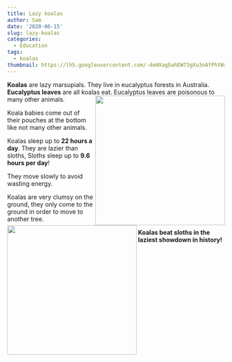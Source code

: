 ```yaml
---
title: Lazy koalas
author: Sam
date: '2020-06-15'
slug: lazy-koalas
categories:
  - Education
tags:
  - koalas
thumbnail: https://lh5.googleusercontent.com/-deHXagEwhEW73gXu3nAfPhYWxr6phVwnVwxohXXDT7uthTiVCNdJD5GA87UJBtoOqnG9xXCqgfDGVmFKZqGdPH3CxeQxZxsjUqXkmaP5tNGcydoKptBuxnZ39FoD1O_jTl5K1w
---
```


**Koalas** are lazy marsupials. They live in eucalyptus forests in Australia. **Eucalyptus leaves** are all koalas eat. Eucalyptus leaves are poisonous to many other animals. <img src="https://lh6.googleusercontent.com/QApVvr6zZ-bKHZ8qZuTDiyHmPW0Evsd6cw-OkGs5RG3PuQhbiXJ1E9NZpxLvaoLAasWXWKkTiNK_tRPhFfpeirS7Zwaq2ZZE39GPaVEOY8zQCzb0s0J22iEYL6fO8RFG5S45XQ4" width="300" align="right" />


Koala babies come out of their pouches at the bottom like not many other animals.


Koalas sleep up to **22 hours a day**. They are lazier than sloths, Sloths sleep up to **9.6 hours per day**!

They move slowly to avoid wasting energy.

<img src="https://lh5.googleusercontent.com/-deHXagEwhEW73gXu3nAfPhYWxr6phVwnVwxohXXDT7uthTiVCNdJD5GA87UJBtoOqnG9xXCqgfDGVmFKZqGdPH3CxeQxZxsjUqXkmaP5tNGcydoKptBuxnZ39FoD1O_jTl5K1w" width="300" align="left" /> Koalas are very clumsy on the ground, they only come to the ground in order to move to another tree.

**Koalas beat sloths in the laziest showdown in history!**

<br>
<br>